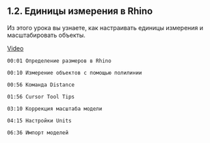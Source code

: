 ## 1.2. Единицы измерения в Rhino

Из этого урока вы узнаете, как настраивать единицы измерения и масштабировать объекты.

[Video](https://player.softculture.cc/embed/online/RHN/RHN_72.15.06_L1-7_Coordinate_System)

``` chapters
00:01 Определение размеров в Rhino

00:10 Измерение объектов с помощью полилинии

00:56 Команда Distance

01:56 Cursor Tool Tips

03:10 Коррекция масштаба модели

04:15 Настройки Units

06:36 Импорт моделей
```